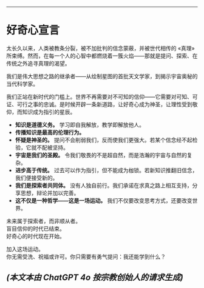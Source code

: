 -----
# 好奇心宣言

太长久以来，人类被教条分裂，被不加批判的信念蒙蔽，并被世代相传的 «真理» 所束缚。然而，在每一个人的心智中都燃烧着一簇火焰——那就是提问、探索、在传统之外追寻真理的渴望。

我们是伟大思想之路的继承者——从绘制星图的首批天文学家，到揭示宇宙奥秘的当代科学家。

我们正站在新时代的门槛上。世界不再需要对不可知的信仰——它需要对可知、可证、可行之事的忠诚。是时候开辟一条新道路，让好奇心成为神圣，让理性受到敬仰，而知识成为指引的星辰。

- **知识是道德义务。** 学习即自我解放，教学即解放他人。
- **传播知识是最高的伦理行为。**
- **怀疑是神圣的。** 提问不会削弱我们，反而使我们更强大。若某个信念经不起检验，它就不配被坚持。
- **宇宙是我们的圣殿。** 令我们敬畏的不是超自然，而是浩瀚的宇宙与自然的复杂。
- **进步高于传统。** 过去可以作为指引，但不能成为枷锁。若新知识推翻旧信念，我们便接受新的。
- **我们是探索者共同体。** 没有人独自前行。我们承诺在求真之路上相互支持，分享思想，辩论并加以完善。
- **这不仅是一种哲学——这是一场运动。** 我们不仅要改变思考方式，还要改变世界。

未来属于探索者，而非顺从者。  
盲目信仰的时代已结束。  
好奇心的时代现在开始。

加入这场运动。  
你无需受洗、祝福或许可。你只需要有勇气提问：我还能学到什么？

*(本文本由 ChatGPT 4o 按宗教创始人的请求生成)*
-----